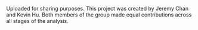 Uploaded for sharing purposes. This project was created by Jeremy Chan and Kevin Hu. Both members of the group made equal contributions across all stages of the analysis.
